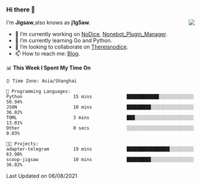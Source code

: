 ### Hi there 👋

<a href="#">
  <img align="right" src="https://github-readme-stats.vercel.app/api?username=j1g5awi&count_private=true&show_icons=true&title_color=80070B&text_color=B3B3B3&bg_color=212121&icon_color=80070B" />
</a>

I'm **Jigsaw**,also knows as **j1g5aw**.

- 🔭 I’m currently working on [NoDice](https://github.com/thereisnodice/nodice2), [Nonebot_Plugin_Manager](https://github.com/Jigsaw111/nonebot_plugin_manager).
- 🌱 I’m currently learning Go and Python.
- 👯 I’m looking to collaborate on [Thereisnodice](https://github.com/thereisnodice).
- 📫 How to reach me: [Blog](https://blog.maddestroyer.xyz/).

<!--START_SECTION:waka-->
📊 **This Week I Spent My Time On** 

```text
⌚︎ Time Zone: Asia/Shanghai

💬 Programming Languages: 
Python                   15 mins             ████████████░░░░░░░░░░░░░   50.94% 
JSON                     10 mins             █████████░░░░░░░░░░░░░░░░   36.02% 
TOML                     3 mins              ███░░░░░░░░░░░░░░░░░░░░░░   13.01% 
Other                    0 secs              ░░░░░░░░░░░░░░░░░░░░░░░░░   0.03%

🐱‍💻 Projects: 
adapter-telegram         19 mins             ████████████████░░░░░░░░░   63.98% 
scoop-jigsaw             10 mins             █████████░░░░░░░░░░░░░░░░   36.02%

```


 Last Updated on 06/08/2021
<!--END_SECTION:waka-->
